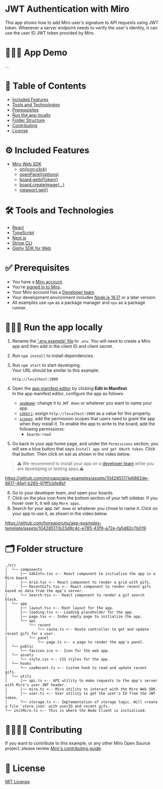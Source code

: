 # JWT Authentication with Miro

This app shows how to add Miro user's signature to API requests using JWT token.
Whenever a server endpoint needs to verify the user's identity, it can use the user ID JWT token provided by Miro.

# 👨🏻‍💻 App Demo

...

# 📒 Table of Contents

- [Included Features](#features)
- [Tools and Technologies](#tools)
- [Prerequisites](#prerequisites)
- [Run the app locally](#run)
- [Folder Structure](#folder)
- [Contributing](#contributing)
- [License](#license)

# ⚙️ Included Features <a name="features"></a>

- [Miro Web SDK](https://developers.miro.com/docs/web-sdk-reference)
  - [on(icon:click)](https://developers.miro.com/docs/ui_boardui#iconclick-event)
  - [openPanel(options)](https://developers.miro.com/docs/ui_boardui#openpanel)
  - [board.getIdToken()](https://developers.miro.com/docs/websdk-reference-board#getidtoken)
  - [board.createImage(...)](https://developers.miro.com/docs/websdk-reference-board#createimage)
  - [viewport.get()](https://developers.miro.com/docs/websdk-reference-viewport#get)

# 🛠️ Tools and Technologies <a name="tools"></a>

- [React](https://react.dev/)
- [TypeScript](https://www.typescriptlang.org/)
- [Next.js](https://nextjs.org/)
- [Stripe CLI](https://stripe.com/docs/stripe-cli)
- [Giphy SDK for Web](https://developers.giphy.com/docs/sdk/#web)

# ✅ Prerequisites <a name="prerequisites"></a>

- You have a [Miro account](https://miro.com/signup/).
- You're [signed in to Miro](https://miro.com/login/).
- Your Miro account has a [Developer team](https://developers.miro.com/docs/create-a-developer-team).
- Your development environment includes [Node.js 18.17](https://nodejs.org/en/download) or a later version.
- All examples use `npm` as a package manager and `npx` as a package runner.

# 🏃🏽‍♂️ Run the app locally <a name="run"></a>

1. Rename the ['.env.example' file](.env.example) to `.env`. You will need to create a Miro app and then add in the client ID and client secret.
2. Run `npm install` to install dependencies.
3. Run `npm start` to start developing. \
   Your URL should be similar to this example:
   ```
   http://localhost:3000
   ```
4. Open the [app manifest editor](https://developers.miro.com/docs/manually-create-an-app#step-2-configure-your-app-in-miro) by clicking **Edit in Manifest**. \
   In the app manifest editor, configure the app as follows:

   - [`appName`](): change it to `JWT demo` or whatever you want to name your app.
   - [`sdkUri`](https://developers.miro.com/docs/app-manifest#sdkuri): assign `http://localhost:3000` as a value for this property.
   - [`scopes`](https://developers.miro.com/docs/app-manifest#scopes): add the permission scopes that users need to grant the app when they install it.
     To enable the app to write to the board, add the following permissions:
     - `boards:read`

5. Go back to your app home page, and under the `Permissions` section, you will see a blue button that says `Install app and get OAuth token`. Click that button. Then click on `Add` as shown in the video below.

> ⚠️ We recommend to install your app on a [developer team](https://developers.miro.com/docs/create-a-developer-team) while you are developing or testing apps.⚠️

https://github.com/miroapp/app-examples/assets/10428517/1e6862de-8617-46ef-b265-97ff1cbfe8bf

6. Go to your developer team, and open your boards.
7. Click on the plus icon from the bottom section of your left sidebar. If you hover over it, it will say `More apps`.
8. Search for your app `JWT demo` or whatever you chose to name it. Click on your app to use it, as shown in the video below.

https://github.com/horeaporutiu/app-examples-template/assets/10428517/b23d9c4c-e785-43f9-a72e-fa5d82c7b019

# 🗂️ Folder structure <a name="folder"></a>

```
./src
│  └── components
│      │── SdkInfo.tsx <-- React component to initialize the app in a Miro board.
│      │── Grid.tsx <-- React component to render a grid with gifs.
│      │── RecentGifs.tsx <-- React component to render recent gifs based on data from the app's server.
│      └── Search.tsx <-- React component to render a gif search block.
│  └── app
│      │── layout.tsx <-- Root layout for the app.
│      │── loading.tsx <-- Loading placeholder for the app.
│      │── page.tsx <-- Index empty page to initialize the app.
│      └── api
│          └── recent
│              └── route.ts <-- Route controller to get and update recent gifs for a user.
│          └── panel
│              └── page.ts <-- a page to render the app's panel.
│  └── public
│      └── favicon.ico <-- Icon for the web app.
│  └── assets
│      └── style.css <-- CSS styles for the app.
│  └── hooks
│      └── useRecent.ts <-- Custom hook to read and update recent gifs.
│  └── utils
│      │── api.ts <-- API utility to make requests to the app's server with Miro's user JWT header.
│      │── miro.ts <-- Miro utility to interact with the Miro Web SDK.
│      │── user.ts <-- User utility to get the user's ID from the JWT token.
│      └── storage.ts <-- Implementation of storage logic. Will create a file `store.json` with userID and recent gifs.
└── initMiro.ts <-- This is where the Node Client is initialized.
```

# 🫱🏻‍🫲🏽 Contributing <a name="contributing"></a>

If you want to contribute to this example, or any other Miro Open Source project, please review [Miro's contributing guide](https://github.com/miroapp/app-examples/blob/main/CONTRIBUTING.md).

# 🪪 License <a name="license"></a>

[MIT License](https://github.com/miroapp/app-examples/blob/main/LICENSE).
